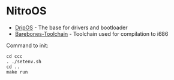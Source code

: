 # NitroOS
* [DripOS](http://github.com/Menotdan/DripOS) - The base for drivers and bootloader
* [Barebones-Toolchain](https://github.com/rm-hull/barebones-toolchain) - Toolchain used for compilation to i686

Command to init: 
```
cd ccc
. ./setenv.sh
cd ..
make run
```


